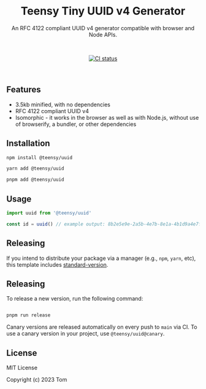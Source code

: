 <br/>
<h1 align="center">
  Teensy Tiny UUID v4 Generator
</h1>
<p align="middle">
  An RFC 4122 compliant UUID v4 generator compatible with browser and Node APIs.
  </p>
<br/>
<p align="center">
  <a href="https://github.com/tbusillo/teensy-typescript-package/actions/workflows"><img src="https://github.com/tbusillo/teensy-typescript-package/actions/workflows/test.yml/badge.svg" alt="CI status"></a>
</p>
<br/>

## Features

- 3.5kb minified, with no dependencies
- RFC 4122 compliant UUID v4
- Isomorphic - it works in the browser as well as with Node.js, without use of browserify, a bundler, or other dependencies

## Installation

```bash
npm install @teensy/uuid

yarn add @teensy/uuid

pnpm add @teensy/uuid
```

## Usage

```typescript
import uuid from '@teensy/uuid'

const id = uuid() // example output: 8b2e5e9e-2a5b-4e7b-8e1a-4b1d9a4e7f2a
```

## Releasing

If you intend to distribute your package via a manager (e.g., `npm`, `yarn`, etc), this template
includes [standard-version](https://github.com/conventional-changelog/standard-version).

## Releasing

To release a new version, run the following command:

```bash

pnpm run release

```

Canary versions are released automatically on every push to `main` via CI. To use a canary version in your project, use `@teensy/uuid@canary`.

## License

MIT License

Copyright (c) 2023 Tom
